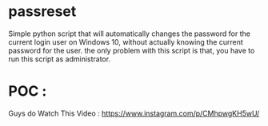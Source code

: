 # passreset
Simple python script that will automatically changes the password for the current login user on Windows 10, without actually knowing the current password for the user.
the only problem with this script is that, you have to run this script as administrator.

# POC :

Guys do Watch This Video :
https://www.instagram.com/p/CMhpwgKH5wU/


